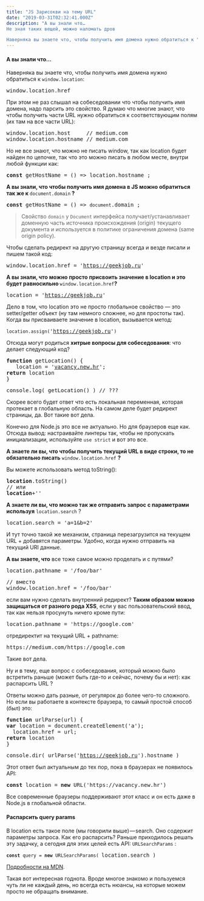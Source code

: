 ```yaml
---
title: "JS Зарисокви на тему URL"
date: "2019-03-31T02:32:41.000Z"
description: "А вы знали что…
Не зная таких вещей, можно наломать дров

Наверняка вы знаете что, чтобы получить имя домена нужно обратиться к "
---
```


<h4>А вы знали что…</h4>

<p>Наверняка вы знаете что, чтобы получить имя домена нужно обратиться к <code>window.location</code>:</p>
<pre>window.location.href</pre>
<p>При этом не раз слышал на собеседовании что чтобы получить имя домена, надо парсить это свойство. Я думаю что многие знают, что чтобы получить части URL нужно обратиться к соответствующим полям (их там на все части URL):</p>
<pre>window.location.host     // medium.com<br>window.location.hostname // medium.com</pre>
<p>Но не все знают, что можно не писать window, так как location будет найден по цепочке, так что это можно писать в любом месте, внутри любой функции как:</p>
<pre><strong>const</strong> getHostName = () =&gt; location.hostname ;</pre>
<p><strong>А вы знали, что чтобы получить имя домена в JS можно обратиться так же к </strong><code>document.domain</code><strong> ?</strong></p>
<pre><strong>const</strong> getHostName = () =&gt; <code>document</code>.domain ;</pre>
<blockquote><p>Свойство <code>domain</code> у <code>Document</code> интерфейса получает/устанавливает доменную часть источника происхождения (origin) текущего документа и используется в политике ограничения домена (same origin policy).</p></blockquote>
<p>Чтобы сделать редирект на другую страницу всегда и везде писали и пишем такой код:</p>
<pre>window.location.href = '<a href="https://geekjob.ru" target="_blank" rel="noopener noreferrer">https://geekjob.ru</a>'</pre>
<p><strong>А вы знали, что можно просто присвоить значение в location и это будет равносильно </strong><code>window.location.href</code><strong>?</strong></p>
<pre>location = '<a href="https://geekjob.ru" target="_blank" rel="noopener noreferrer">https://geekjob.ru</a>'</pre>
<p>Дело в том, что location это не просто глобальное свойство &#8212; это setter/getter объект (ну там немного сложнее, но для простоты так). Когда вы присваиваете значение в location, вызывается метод:</p>
<pre><code>location.assign(</code>'<a href="https://geekjob.ru" target="_blank" rel="noopener noreferrer">https://geekjob.ru</a>'<code>)</code></pre>
<p>Отсюда могут родиться <strong>хитрые вопросы для собеседования</strong>: что делает следующий код?</p>
<pre><strong>function</strong> getLocation() {<br>   location = '<a href="https://vacancy.new.hr" target="_blank" rel="noopener noreferrer">vacancy.new.hr</a>';<br><strong>return</strong> location<br>}</pre>
<pre>console.log( getLocation() ) // ???</pre>
<p>Скорее всего будет ответ что есть локальная переменная, которая протекает в глобальную область. На самом деле будет редирект страницы, да. Вот такие вот дела.</p>
<p>Конечно для Node.js это все не актуально. Но для браузеров еще как. Отсюда вывод: настраивайте линтеры так, чтобы не пропускать инициализации, используйте <code>use strict</code> и вот это все.</p>
<p><strong>А знаете ли вы, что чтобы получить текущий URL в виде строки, то не обязательно писать</strong> <code>window.location.href</code> <strong>?</strong></p>
<p>Вы можете использовать метод toString():</p>
<pre><strong>location</strong>.toString()<br>// или<br><strong>location</strong>+''</pre>
<p><strong>А знаете ли вы, что можно так же отправить запрос с параметрами используя</strong> <code>location.search</code> ?</p>
<pre>location.search = 'a=1&amp;b=2'</pre>
<p>И тут точно такой же механизм, страница перезагрузится на текущем URL + добавятся параметры. Удобно, когда нужно отправить на текущий URI данные.</p>
<p><strong>А вы знаете, что</strong> все тоже самое можно проделать и с путями?</p>
<pre>location.pathname = '/foo/bar'</pre>
<pre>// вместо<br>window.location.href = '/foo/bar'</pre>
<p>если вам нужно сделать внутренний редирект? <strong>Таким образом можно защищаться от разного рода XSS</strong>, если у вас пользовательский ввод, так как нельзя просунуть ничего кроме пути:</p>
<pre>location.pathname = 'https://google.com'</pre>
<p>отредиректит на текущий URL + pathname:</p>
<pre>https://medium.com/https://google.com</pre>
<p>Такие вот дела.</p>
<p>Ну и в тему, еще вопрос с собеседования, который можно было встретить раньше (может быть где-то и сейчас, почему бы и нет): как распарсить URL ?</p>
<p>Ответы можно дать разные, от регулярок до более чего-то сложного. Но если вы работаете в контексте браузера, то самый простой способ (<em>был</em>) это:</p>
<pre><strong>function</strong> urlParse(url) {<br><strong>var</strong> location = document.createElement('a');<br>  location.href = url;<br><strong>return</strong> location<br>}</pre>
<pre>console.dir( urlParse('<a href="https://geekjob.ru" target="_blank" rel="noopener noreferrer">https://geekjob.ru</a>').hostname )</pre>
<p>Этот ответ был актуальным до тех пор, пока в браузерах не появилось API:</p>
<pre><strong>const</strong> location = <strong>new</strong> URL('https://vacancy.new.hr')</pre>
<p>Все современные браузеры поддерживают этот класс и он есть даже в Node.js в глобальной области.</p>
<h4>Распарсить query params</h4>
<p>В location есть такое поле (мы говорили выше) — search. Оно содержит параметры запроса. Как его распарсить? Раньше приходилось решать эту задачку, а сегодня для этих целей есть API: <code>URLSearchParams</code> :</p>
<pre><code><strong>const</strong> query = <strong>new</strong> URLSearchParams( </code>location.search )</pre>
<p><a href="https://developer.mozilla.org/ru/docs/Web/API/URLSearchParams" target="_blank" rel="noopener noreferrer">Подробности на MDN</a>.</p>
<p>Такая вот интересная годнота. Вроде многое знакомо и пользуемся чуть ли не каждый день, но всегда есть нюансы, на которые можем просто не обращать внимание.</p>


